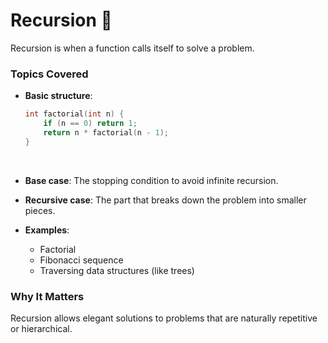 
# Recursion 👥

Recursion is when a function calls itself to solve a problem.

### Topics Covered
- **Basic structure**:
    ```c
    int factorial(int n) {
        if (n == 0) return 1;
        return n * factorial(n - 1);
    }
<br>

- **Base case**: The stopping condition to avoid infinite recursion.

- **Recursive case**: The part that breaks down the problem into smaller pieces.

- **Examples**:
    - Factorial
    - Fibonacci sequence
    - Traversing data structures (like trees)

### Why It Matters
Recursion allows elegant solutions to problems that are naturally repetitive or hierarchical.